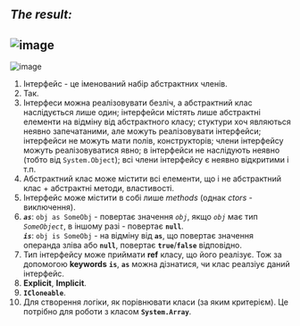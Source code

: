 ***The result:***
-----------------------------------
![image](https://user-images.githubusercontent.com/55552780/111798015-5675c300-88d2-11eb-8691-1e7b090fc473.png)
---
![image](https://user-images.githubusercontent.com/55552780/111807326-82e20d00-88db-11eb-9958-995b05b24480.png)
1. Інтерфейс - це іменований набір абстрактних членів.  
2. Так.  
4. Інтерфеси можна реалізовувати безліч, а абстрактний клас наслідується лише один; інтерфейси містять лише абстрактні елементи на відміну від абстрактного класу; стуктури хоч являються неявно запечатаними, але можуть реалізовувати інтерфейси; інтерфейси не можуть мати полів, конструкторів; члени інтерфейсу можуть реалізовуватися явно; в інтерфейси не наслідують неявно (тобто від `System.Object`); всі члени інтерфейсу є неявно відкритими  і т.п.  
5. Абстрактний клас може містити всі елементи, що і не абстрактний клас + абстрактні методи, властивості.  
6. Інтерфейс може містити в собі лише _methods_ (однак _ctors_ - виключення).  
7. ***`as`***: `obj as SomeObj` - повертає значення *`obj`*, якщо *`obj`* має тип *`SomeObject`*, в іншому разі - повертає **`null`**.  
***`is`***: `obj is SomeObj` - на відміну від **`as`**, що повертає значення операнда зліва або **`null`**, повертає **`true`**/**`false`** відповідно.  
7. Тип інтерфейсу може приймати **ref** класу, що його реалізує. Тож за допомогою **keywords** **`is`**, **`as`** можна дізнатися, чи клас реалзіує даний інтерфейс.  
8. **Explicit**, **Implicit**.  
9. **`ICloneable`**.  
10. Для створення логіки, як порівнювати класи (за яким критерієм). Це потрібно для роботи з класом **`System.Array`**.  
